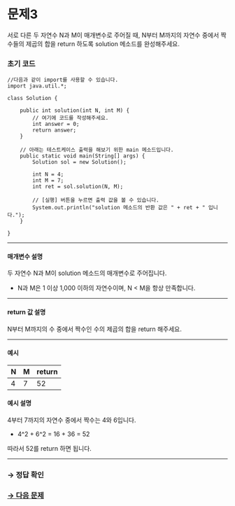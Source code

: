 # 문제3

서로 다른 두 자연수 N과 M이 매개변수로 주어질 때, N부터 M까지의 자연수 중에서 짝수들의 제곱의 합을 return 하도록 solution 메소드를 완성해주세요.

### 초기 코드

```
//다음과 같이 import를 사용할 수 있습니다.
import java.util.*;

class Solution {

    public int solution(int N, int M) {
        // 여기에 코드를 작성해주세요.
        int answer = 0;
        return answer;
    }
    
    // 아래는 테스트케이스 출력을 해보기 위한 main 메소드입니다.
    public static void main(String[] args) {
        Solution sol = new Solution();
        
        int N = 4;
        int M = 7;
        int ret = sol.solution(N, M);
    
        // [실행] 버튼을 누르면 출력 값을 볼 수 있습니다.  
        System.out.println("solution 메소드의 반환 값은 " + ret + " 입니다.");
    }
 
}
```

---

#### 매개변수 설명
두 자연수 N과 M이 solution 메소드의 매개변수로 주어집니다.
* N과 M은 1 이상 1,000 이하의 자연수이며, N < M을 항상 만족합니다.

---

#### return 값 설명
N부터 M까지의 수 중에서 짝수인 수의 제곱의 합을 return 해주세요.

---

#### 예시

| N | M | return |
|---|---|--------|
| 4 | 7 | 52     |

#### 예시 설명
4부터 7까지의 자연수 중에서 짝수는 4와 6입니다.

* 4^2 + 6^2 = 16 + 36 = 52

따라서 52를 return 하면 됩니다.

---

### → 정답 확인

### [→ 다음 문제](../no_04/ "COS Pro 2급 Java 2차 4번 문제")
